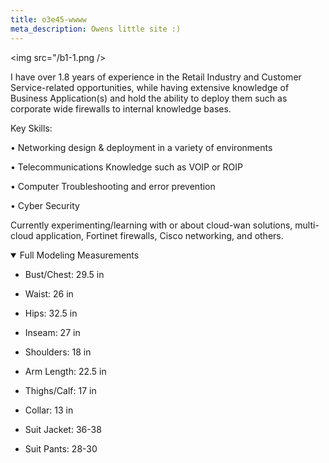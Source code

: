 ```yaml
---
title: o3e45-wwww
meta_description: Owens little site :)
---
```

<img src="/b1-1.png />

I have over 1.8 years of experience in the Retail Industry and Customer Service-related opportunities, while having extensive knowledge of Business Application(s) and hold the ability to deploy them such as corporate wide firewalls to internal knowledge bases.

Key Skills:

• Networking design & deployment in a variety of environments

• Telecommunications Knowledge such as VOIP or ROIP

• Computer Troubleshooting and error prevention

• Cyber Security

Currently experimenting/learning with or about cloud-wan solutions, multi-cloud application, Fortinet firewalls, Cisco networking, and others.
<details open>
<summary> Full Modeling Measurements </summary>

- Bust/Chest: 29.5 in

- Waist: 26 in

- Hips: 32.5 in

- Inseam: 27 in

- Shoulders: 18 in

- Arm Length: 22.5 in

- Thighs/Calf: 17 in

- Collar: 13 in

- Suit Jacket: 36-38

- Suit Pants: 28-30

</details>